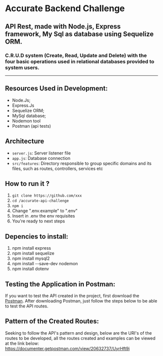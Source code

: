 # Accurate Backend Challenge 

## API Rest, made with Node.js, Express framework, My Sql as database using Sequelize ORM.

### C.R.U.D system (Create, Read, Update and Delete) with the four basic operations used in relational databases provided to system users.

<hr>

## Resources Used in Development:

- Node.Js;
- Express.Js
- Sequelize ORM;
- MySql database;
- Nodemon tool
- Postman (api tests)

## Architecture

- `server.js`: Server listener file
- `app.js`: Database connection
- `src/features`: Directory responsible to group specific domains and its files, such as routes, controllers, services etc

## How to run it ?

1. `git clone https://github.com/xxx`
2. `cd /accurate-api-challenge`
3. `npm i`
4. Change ".env.example" to ".env"
5. Insert in .env the env requisites
6. You're ready to next steps

## Depencies to install:

 1. npm install express 
 2. npm install sequelize 
 3. npm install mysql2
 4. npm install --save-dev nodemon
 5. npm install dotenv

## Testing the Application in Postman:

If you want to test the API created in the project, first download the [Postman](https://chrome.google.com/webstore/detail/postman/fhbjgbiflinjbdggehcddcbncdddomop).
After downloading Postman, just follow the steps below to be able to test the API routes.

## Pattern of the Created Routes:

Seeking to follow the API's pattern and design, below are the URI's of the routes to be developed, all the routes created and examples can be viewed at the link below:
https://documenter.getpostman.com/view/20632737/UyrHft9i

